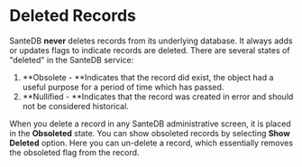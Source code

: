 # Deleted Records

SanteDB **never** deletes records from its underlying database. It always adds or updates flags to indicate records are deleted. There are several states of "deleted" in the SanteDB service:

1. **Obsolete - **Indicates that the record did exist, the object had a useful purpose for a period of time which has passed.
2. **Nullified - **Indicates that the record was created in error and should not be considered historical.

When you delete a record in any SanteDB administrative screen, it is placed in the **Obsoleted** state. You can show obsoleted records by selecting **Show Deleted** option. Here you can un-delete a record, which essentially removes the obsoleted flag from the record.
